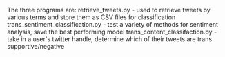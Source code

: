 The three programs are:
retrieve_tweets.py - used to retrieve tweets by various terms and store them as CSV files for classification
trans_sentiment_classification.py - test a variety of methods for sentiment analysis, save the best performing model
trans_content_classifaction.py - take in a user's twitter handle, determine which of their tweets are trans supportive/negative
